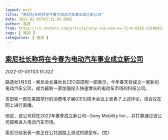 ```yaml
---
layout: post
title: "索尼社长称将在今春为电动汽车事业成立新公司"
date: 2022-01-05T03:31:02.000Z
author: 路透
from: https://cn.reuters.com/article/sony-ceo-new-ev-firm-0105-idCNKBS2JF082
tags: [ 路透 ]
categories: [ 路透 ]
---
```

<!--1641353462000-->
[索尼社长称将在今春为电动汽车事业成立新公司](https://cn.reuters.com/article/sony-ceo-new-ev-firm-0105-idCNKBS2JF082)
------

<div>
<div><i>2022-01-05T03:15:32Z</i></div><p>路透社1月5日 - 索尼会长兼社长CEO吉田宪一郎表示，今年春天将成立一家新的电动汽车公司，成为最新一家加强投入快速增长的电动车市场的科技公司。</p><p>吉田宪一郎在美国举行的消费电子展(CES)技术会议上发表了上述评论，该会议在网上进行直播。</p><p>他说，该公司将在2022年春季成立新公司--Sony Mobility Inc.，并打算通过该公司探索进入电动汽车市场。</p><p>索尼已经发表一款正在公共道路上测试的原型车。(完)</p>
</div>
